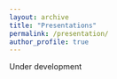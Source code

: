 ```yaml
---
layout: archive
title: "Presentations"
permalink: /presentation/
author_profile: true
---
```


Under development
